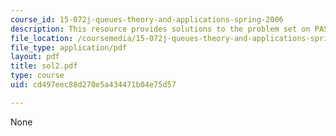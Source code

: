 ```yaml
---
course_id: 15-072j-queues-theory-and-applications-spring-2006
description: This resource provides solutions to the problem set on PASTA, and FIFO.
file_location: /coursemedia/15-072j-queues-theory-and-applications-spring-2006/cd497eec88d270e5a434471b04e75d57_sol2.pdf
file_type: application/pdf
layout: pdf
title: sol2.pdf
type: course
uid: cd497eec88d270e5a434471b04e75d57

---
```

None